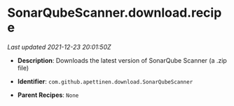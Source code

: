 # SonarQubeScanner.download.recipe

_Last updated 2021-12-23 20:01:50Z_

- **Description**: Downloads the latest version of SonarQube Scanner (a .zip file)

- **Identifier**: `com.github.apettinen.download.SonarQubeScanner`

- **Parent Recipes**: `None`
